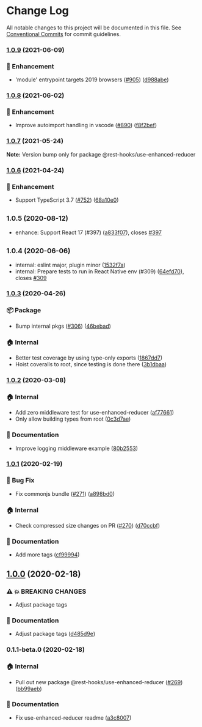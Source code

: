 # Change Log

All notable changes to this project will be documented in this file.
See [Conventional Commits](https://conventionalcommits.org) for commit guidelines.

### [1.0.9](https://github.com/coinbase/rest-hooks/compare/@rest-hooks/use-enhanced-reducer@1.0.8...@rest-hooks/use-enhanced-reducer@1.0.9) (2021-06-09)


### 💅 Enhancement

* 'module' entrypoint targets 2019 browsers ([#905](https://github.com/coinbase/rest-hooks/issues/905)) ([d988abe](https://github.com/coinbase/rest-hooks/commit/d988abe063fc67c74fce12e234c9c3ffdb7cc230))



### [1.0.8](https://github.com/coinbase/rest-hooks/compare/@rest-hooks/use-enhanced-reducer@1.0.7...@rest-hooks/use-enhanced-reducer@1.0.8) (2021-06-02)


### 💅 Enhancement

* Improve autoimport handling in vscode ([#890](https://github.com/coinbase/rest-hooks/issues/890)) ([f8f2bef](https://github.com/coinbase/rest-hooks/commit/f8f2bef411183676009c6a9df24a26d147c6d9f6))



### [1.0.7](https://github.com/coinbase/rest-hooks/compare/@rest-hooks/use-enhanced-reducer@1.0.6...@rest-hooks/use-enhanced-reducer@1.0.7) (2021-05-24)

**Note:** Version bump only for package @rest-hooks/use-enhanced-reducer





### [1.0.6](https://github.com/coinbase/rest-hooks/compare/@rest-hooks/use-enhanced-reducer@1.0.6...@rest-hooks/use-enhanced-reducer@1.0.6) (2021-04-24)


### 💅 Enhancement

* Support TypeScript 3.7 ([#752](https://github.com/coinbase/rest-hooks/issues/752)) ([68a10e0](https://github.com/coinbase/rest-hooks/commit/68a10e06dc0718f5e480097e6056a7a7954d1161))



## <small>1.0.5 (2020-08-12)</small>

* enhance: Support React 17 (#397) ([a833f07](https://github.com/coinbase/rest-hooks/commit/a833f07)), closes [#397](https://github.com/coinbase/rest-hooks/issues/397)





## <small>1.0.4 (2020-06-06)</small>

* internal: eslint major, plugin minor ([1532f7a](https://github.com/coinbase/rest-hooks/commit/1532f7a))
* internal: Prepare tests to run in React Native env (#309) ([64efd70](https://github.com/coinbase/rest-hooks/commit/64efd70)), closes [#309](https://github.com/coinbase/rest-hooks/issues/309)





### [1.0.3](https://github.com/coinbase/rest-hooks/compare/@rest-hooks/use-enhanced-reducer@1.0.2...@rest-hooks/use-enhanced-reducer@1.0.3) (2020-04-26)


### 📦 Package

* Bump internal pkgs ([#306](https://github.com/coinbase/rest-hooks/issues/306)) ([46bebad](https://github.com/coinbase/rest-hooks/commit/46bebad79d848404d02423fd2a3e2d647ee5bbbb))


### 🏠 Internal

* Better test coverage by using type-only exports ([1867dd7](https://github.com/coinbase/rest-hooks/commit/1867dd7e2d732540b1814076c88359ba299a2367))
* Hoist coveralls to root, since testing is done there ([3b1dbaa](https://github.com/coinbase/rest-hooks/commit/3b1dbaac303048a1b1e543f99fb9758b21feb083))



### [1.0.2](https://github.com/coinbase/rest-hooks/compare/@rest-hooks/use-enhanced-reducer@1.0.1...@rest-hooks/use-enhanced-reducer@1.0.2) (2020-03-08)


### 🏠 Internal

* Add zero middleware test for use-enhanced-reducer ([af77661](https://github.com/coinbase/rest-hooks/commit/af77661924f4233e0420b43edcb35a329201407c))
* Only allow building types from root ([0c3d7ae](https://github.com/coinbase/rest-hooks/commit/0c3d7ae1a9d6130848f31850ed8b15e6ed01d0ab))


### 📝 Documentation

* Improve logging middleware example ([80b2553](https://github.com/coinbase/rest-hooks/commit/80b2553f765970fe4da1e23d506834f5cfc769e0))



### [1.0.1](https://github.com/coinbase/rest-hooks/compare/@rest-hooks/use-enhanced-reducer@1.0.0...@rest-hooks/use-enhanced-reducer@1.0.1) (2020-02-19)


### 🐛 Bug Fix

* Fix commonjs bundle ([#271](https://github.com/coinbase/rest-hooks/issues/271)) ([a898bd0](https://github.com/coinbase/rest-hooks/commit/a898bd0c3497711a25c584f78d1e9c0cbde29949))


### 🏠 Internal

* Check compressed size changes on PR ([#270](https://github.com/coinbase/rest-hooks/issues/270)) ([d70ccbf](https://github.com/coinbase/rest-hooks/commit/d70ccbf44ac5ba8fdc4f70886851ab18349f37e6))


### 📝 Documentation

* Add more tags ([cf99994](https://github.com/coinbase/rest-hooks/commit/cf99994f03e5a4b0e972e268a15f408aefe5318c))



## [1.0.0](https://github.com/coinbase/rest-hooks/compare/@rest-hooks/use-enhanced-reducer@0.1.1-beta.0...@rest-hooks/use-enhanced-reducer@1.0.0) (2020-02-18)


### ⚠ 💥 BREAKING CHANGES

* Adjust package tags

### 📝 Documentation

* Adjust package tags ([d485d9e](https://github.com/coinbase/rest-hooks/commit/d485d9e2315b1a3e0cf4982bc220c5d0e2f87300))



### 0.1.1-beta.0 (2020-02-18)


### 🏠 Internal

* Pull out new package @rest-hooks/use-enhanced-reducer ([#269](https://github.com/coinbase/rest-hooks/issues/269)) ([bb99aeb](https://github.com/coinbase/rest-hooks/commit/bb99aebf6133b34950b1ce3c422fb034fd2971ed))


### 📝 Documentation

* Fix use-enhanced-reducer readme ([a3c8007](https://github.com/coinbase/rest-hooks/commit/a3c800734b8fb5c249b7a88fb35ae3cee0bfdb97))
